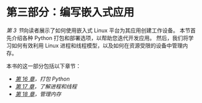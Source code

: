 # 第三部分：编写嵌入式应用

*第 3 节*向读者展示了如何使用嵌入式 Linux 平台为其应用创建工作设备。 本节首先介绍各种 Python 打包和部署选项，以帮助您迭代开发应用。 然后，我们将学习如何有效利用 Linux 进程和线程模型，以及如何在资源受限的设备中管理内存。

本书的这一部分包括以下章节：

*   [*第 16 章*](16.html#_idTextAnchor449)*，打包 Python*
*   [*第 17 章*](17.html#_idTextAnchor473)*，了解进程和线程*
*   [*第 18 章*](18.html#_idTextAnchor502)*，管理内存*